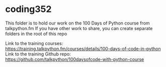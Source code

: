 # coding352
This folder is to hold our work on the 100 Days of Python course from talkpython.fm
If you have other work to share, you can create separate folders in the root of this repo

Link to the training courses: https://training.talkpython.fm/courses/details/100-days-of-code-in-python
Link to the training Github repo: https://github.com/talkpython/100daysofcode-with-python-course

